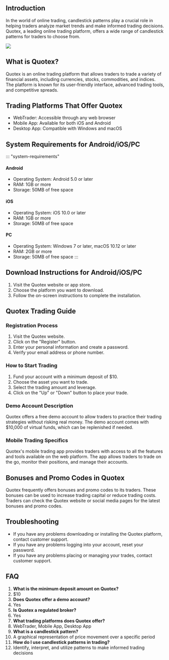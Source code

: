 ## Introduction

In the world of online trading, candlestick patterns play a crucial role
in helping traders analyze market trends and make informed trading
decisions. Quotex, a leading online trading platform, offers a wide
range of candlestick patterns for traders to choose from.

[![](https://static.quotex.io/files/4_en/300_250.jpg)](https://traff.sbs/brokerqxlid)

## What is Quotex?

Quotex is an online trading platform that allows traders to trade a
variety of financial assets, including currencies, stocks, commodities,
and indices. The platform is known for its user-friendly interface,
advanced trading tools, and competitive spreads.

## Trading Platforms That Offer Quotex

-   WebTrader: Accessible through any web browser
-   Mobile App: Available for both iOS and Android
-   Desktop App: Compatible with Windows and macOS

## System Requirements for Android/iOS/PC

::: \"system-requirements\"
#### Android

-   Operating System: Android 5.0 or later
-   RAM: 1GB or more
-   Storage: 50MB of free space

#### iOS

-   Operating System: iOS 10.0 or later
-   RAM: 1GB or more
-   Storage: 50MB of free space

#### PC

-   Operating System: Windows 7 or later, macOS 10.12 or later
-   RAM: 2GB or more
-   Storage: 50MB of free space
:::

## Download Instructions for Android/iOS/PC

1.  Visit the Quotex website or app store.
2.  Choose the platform you want to download.
3.  Follow the on-screen instructions to complete the installation.

## Quotex Trading Guide

### Registration Process

1.  Visit the Quotex website.
2.  Click on the "Register" button.
3.  Enter your personal information and create a password.
4.  Verify your email address or phone number.

### How to Start Trading

1.  Fund your account with a minimum deposit of \$10.
2.  Choose the asset you want to trade.
3.  Select the trading amount and leverage.
4.  Click on the "Up" or "Down" button to place your trade.

### Demo Account Description

Quotex offers a free demo account to allow traders to practice their
trading strategies without risking real money. The demo account comes
with \$10,000 of virtual funds, which can be replenished if needed.

### Mobile Trading Specifics

Quotex\'s mobile trading app provides traders with access to all the
features and tools available on the web platform. The app allows traders
to trade on the go, monitor their positions, and manage their accounts.

## Bonuses and Promo Codes in Quotex

Quotex frequently offers bonuses and promo codes to its traders. These
bonuses can be used to increase trading capital or reduce trading costs.
Traders can check the Quotex website or social media pages for the
latest bonuses and promo codes.

## Troubleshooting

-   If you have any problems downloading or installing the Quotex
    platform, contact customer support.
-   If you have any problems logging into your account, reset your
    password.
-   If you have any problems placing or managing your trades, contact
    customer support.

## FAQ

1.  **What is the minimum deposit amount on Quotex?**
2.  \$10
3.  **Does Quotex offer a demo account?**
4.  Yes
5.  **Is Quotex a regulated broker?**
6.  Yes
7.  **What trading platforms does Quotex offer?**
8.  WebTrader, Mobile App, Desktop App
9.  **What is a candlestick pattern?**
10. A graphical representation of price movement over a specific period
11. **How do I use candlestick patterns in trading?**
12. Identify, interpret, and utilize patterns to make informed trading
    decisions

